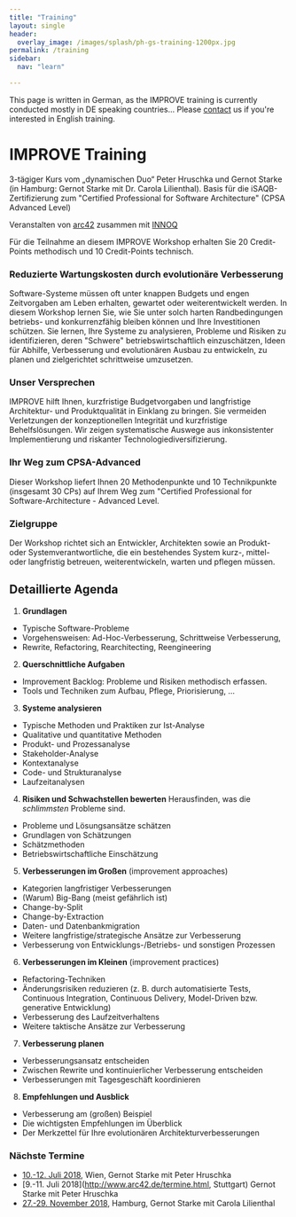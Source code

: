 ```yaml
---
title: "Training"
layout: single
header:
  overlay_image: /images/splash/ph-gs-training-1200px.jpg
permalink: /training
sidebar:
  nav: "learn"

---
```


This page is written in German, as the IMPROVE training is currently conducted mostly in DE speaking countries...
Please [contact](/contact) us if you're interested in English training.

# IMPROVE Training

3-tägiger Kurs vom „dynamischen Duo“ Peter Hruschka und Gernot Starke (in Hamburg: Gernot Starke mit Dr. Carola Lilienthal).
Basis für die iSAQB-Zertifizierung zum "Certified Professional for Software Architecture" (CPSA Advanced Level)

Veranstalten von [arc42](http://www.arc42.de/improve.html) zusammen mit [INNOQ](https://www.innoq.com/de/trainings/improve/)

Für die Teilnahme an diesem IMPROVE Workshop erhalten Sie 20 Credit-Points methodisch und 10 Credit-Points technisch.


### Reduzierte Wartungskosten durch evolutionäre Verbesserung

Software-Systeme müssen oft unter knappen Budgets und engen Zeitvorgaben am Leben erhalten, gewartet oder weiterentwickelt werden. In diesem Workshop lernen Sie, wie Sie unter solch harten Randbedingungen betriebs- und konkurrenzfähig bleiben können und Ihre Investitionen schützen. Sie lernen, Ihre Systeme zu analysieren, Probleme und Risiken zu identifizieren, deren "Schwere" betriebswirtschaftlich einzuschätzen, Ideen für Abhilfe, Verbesserung und evolutionären Ausbau zu entwickeln, zu planen und zielgerichtet schrittweise umzusetzen.

### Unser Versprechen

IMPROVE hilft Ihnen, kurzfristige Budgetvorgaben und langfristige Architektur- und Produktqualität in Einklang zu bringen. Sie vermeiden Verletzungen der konzeptionellen Integrität und kurzfristige Behelfslösungen. Wir zeigen systematische Auswege aus inkonsistenter Implementierung und riskanter Technologiediversifizierung.


### Ihr Weg zum CPSA-Advanced

Dieser Workshop liefert Ihnen 20 Methodenpunkte und 10 Technikpunkte (insgesamt 30 CPs) auf Ihrem Weg zum "Certified Professional for Software-Architecture - Advanced Level.


### Zielgruppe

Der Workshop richtet sich an Entwickler, Architekten sowie an Produkt- oder Systemverantwortliche, die ein bestehendes System kurz-, mittel- oder langfristig betreuen, weiterentwickeln, warten und pflegen müssen.

## Detaillierte Agenda

1. **Grundlagen**
* Typische Software-Probleme
* Vorgehensweisen: Ad-Hoc-Verbesserung, Schrittweise Verbesserung,
* Rewrite, Refactoring, Rearchitecting, Reengineering

2. **Querschnittliche Aufgaben**
* Improvement Backlog: Probleme und Risiken methodisch erfassen.
* Tools und Techniken zum Aufbau, Pflege, Priorisierung, ...

3. **Systeme analysieren**
* Typische Methoden und Praktiken zur Ist-Analyse
* Qualitative und quantitative Methoden
* Produkt- und Prozessanalyse
* Stakeholder-Analyse
* Kontextanalyse
* Code- und Strukturanalyse
* Laufzeitanalysen

4. **Risiken und Schwachstellen bewerten**
Herausfinden, was die _schlimmsten_ Probleme sind.
* Probleme und Lösungsansätze schätzen
* Grundlagen von Schätzungen
* Schätzmethoden
* Betriebswirtschaftliche Einschätzung

5. **Verbesserungen im Großen** (improvement approaches)
* Kategorien langfristiger Verbesserungen
* (Warum) Big-Bang (meist gefährlich ist)
* Change-by-Split
* Change-by-Extraction
* Daten- und Datenbankmigration
* Weitere langfristige/strategische Ansätze zur Verbesserung
* Verbesserung von Entwicklungs-/Betriebs- und sonstigen Prozessen

6. **Verbesserungen im Kleinen** (improvement practices)
* Refactoring-Techniken
* Änderungsrisiken reduzieren (z. B. durch automatisierte Tests, Continuous Integration, Continuous Delivery, Model-Driven bzw. generative Entwicklung)
* Verbesserung des Laufzeitverhaltens
* Weitere taktische Ansätze zur Verbesserung

7. **Verbesserung planen**
* Verbesserungsansatz entscheiden
* Zwischen Rewrite und kontinuierlicher Verbesserung entscheiden
* Verbesserungen mit Tagesgeschäft koordinieren

8. **Empfehlungen und Ausblick**
* Verbesserung am (großen) Beispiel
* Die wichtigsten Empfehlungen im Überblick
* Der Merkzettel für Ihre evolutionären Architekturverbesserungen


### Nächste Termine

* [10.-12. Juli 2018](http://www.arc42.de/termine.html), Wien, Gernot Starke mit Peter Hruschka
* [9.-11. Juli 2018](http://www.arc42.de/termine.html, Stuttgart) Gernot Starke mit Peter Hruschka
* [27.-29. November 2018](http://www.arc42.de/termine.html), Hamburg, Gernot Starke mit Carola Lilienthal
